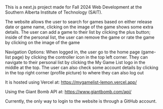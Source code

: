This is a next.js project made for Fall 2024 Web Development at the Southern Alberta Institute of Technology (SAIT).

The website allows the user to search for games based on either release date or game name, clicking on the image of the game shows some extra details.
The user can add a game to their list by clicking the plus button; inside of the personal list, the user can remove the game or rate the game by clicking on the image of the game

Navigation Options:
When logged in, the user go to the home page (game-list page) by clicking the controller icon in the top left corner.
They can navigate to their personal list by clicking the My Game List logo in the middle at the top.
The user can also check some account details by clicking in the top right corner (profile picture) to where they can also log out

It is hosted using Vercel at:
https://mygamelist-lemon.vercel.app/

Using the Giant Bomb API at:
https://www.giantbomb.com/api/

Currently, the only way to login to the website is through a GitHub account.


